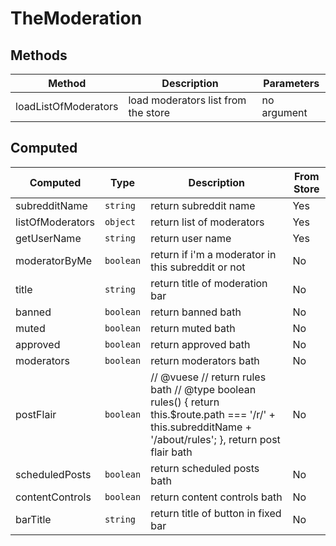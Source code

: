 # TheModeration

## Methods

<!-- @vuese:TheModeration:methods:start -->
|Method|Description|Parameters|
|---|---|---|
|loadListOfModerators|load moderators list from the store|no argument|

<!-- @vuese:TheModeration:methods:end -->


## Computed

<!-- @vuese:TheModeration:computed:start -->
|Computed|Type|Description|From Store|
|---|---|---|---|
|subredditName|`string`|return subreddit name|Yes|
|listOfModerators|`object`|return list of moderators|Yes|
|getUserName|`string`|return user name|Yes|
|moderatorByMe|`boolean`|return if i'm a moderator in this subreddit or not|No|
|title|`string`|return title of moderation bar|No|
|banned|`boolean`|return banned bath|No|
|muted|`boolean`|return muted bath|No|
|approved|`boolean`|return approved bath|No|
|moderators|`boolean`|return moderators bath|No|
|postFlair|`boolean`|// @vuese // return rules bath // @type boolean rules() { return this.$route.path === '/r/' + this.subredditName + '/about/rules'; }, return post flair bath|No|
|scheduledPosts|`boolean`|return scheduled posts bath|No|
|contentControls|`boolean`|return content controls bath|No|
|barTitle|`string`|return title of button in fixed bar|No|

<!-- @vuese:TheModeration:computed:end -->


